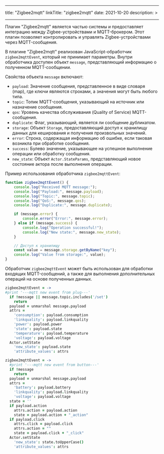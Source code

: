 
---
title: "Zigbee2mqtt"
linkTitle: "zigbee2mqtt"
date: 2021-10-20
description: >
  
---

Плагин "Zigbee2mqtt" является частью системы и предоставляет интеграцию между Zigbee-устройствами и MQTT-брокером. Этот
плагин позволяет контролировать и управлять Zigbee-устройствами через MQTT-сообщения.

В плагине "Zigbee2mqtt" реализован JavaScript-обработчик `zigbee2mqttEvent`, который не принимает параметры. Внутри
обработчика доступен объект `message`, представляющий информацию о полученном MQTT-сообщении.

Свойства объекта `message` включают:

- `payload`: Значение сообщения, представленное в виде словаря (map), где ключи являются строками, а значения могут быть
  любого типа.
- `topic`: Топик MQTT-сообщения, указывающий на источник или назначение сообщения.
- `qos`: Уровень качества обслуживания (Quality of Service) MQTT-сообщения.
- `duplicate`: Флаг, указывающий, является ли сообщение дубликатом.
- `storage`: Объект `Storage`, предоставляющий доступ к хранилищу данных для кеширования и получения произвольных
  значений.
- `error`: Строка, содержащая информацию об ошибке, если таковая возникла при обработке сообщения.
- `success`: Булево значение, указывающее на успешное выполнение операции или обработку сообщения.
- `new_state`: Объект `Actor.StateParams`, представляющий новое состояние актора после выполнения операции.

Пример использования обработчика `zigbee2mqttEvent`:

```javascript
function zigbee2mqttEvent() {
    console.log("Received MQTT message:");
    console.log("Payload:", message.payload);
    console.log("Topic:", message.topic);
    console.log("QoS:", message.qos);
    console.log("Duplicate:", message.duplicate);

    if (message.error) {
        console.error("Error:", message.error);
    } else if (message.success) {
        console.log("Operation successful!");
        console.log("New state:", message.new_state);
    }

    // Доступ к хранилищу
    const value = message.storage.getByName("key");
    console.log("Value from storage:", value);
}
```

Обработчик `zigbee2mqttEvent` может быть использован для обработки входящих MQTT-сообщений, а также для выполнения
дополнительных операций на основе полученных данных.

```coffeescript
zigbee2mqttEvent = ->
#print '---mqtt new event from plug---'
  if !message || message.topic.includes('/set')
    return
  payload = unmarshal message.payload
  attrs =
    'consumption': payload.consumption
    'linkquality': payload.linkquality
    'power': payload.power
    'state': payload.state
    'temperature': payload.temperature
    'voltage': payload.voltage
  Actor.setState
    'new_state': payload.state
    'attribute_values': attrs
```

```coffeescript
zigbee2mqttEvent = ->
  #print '---mqtt new event from button---'
  if !message
    return
  payload = unmarshal message.payload
  attrs =
    'battery': payload.battery
    'linkquality': payload.linkquality
    'voltage': payload.voltage
  state = ''
  if payload.action
    attrs.action = payload.action
    state = payload.action + "_action"
  if payload.click
    attrs.click = payload.click
    attrs.action = ""
    state = payload.click + "_click"
  Actor.setState
    'new_state': state.toUpperCase()
    'attribute_values': attrs
```
